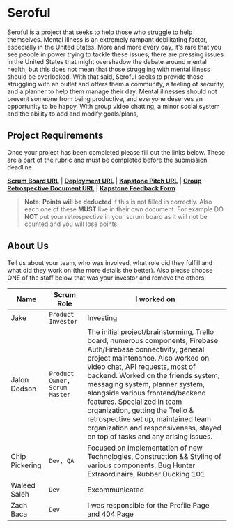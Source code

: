 # Seroful

Seroful is a project that seeks to help those who struggle to help themselves. Mental illness is an extremely rampant debilitating factor, especially in the United States. More and more every day, it's rare that you see people in power trying to tackle these issues; there are pressing issues in the United States that might overshadow the debate around mental health, but this does not mean that those struggling with mental illness should be overlooked. With that said, Seroful seeks to provide those struggling with an outlet and offers them a community, a feeling of security, and a planner to help them manage their day. Mental illnesses should not prevent someone from being productive, and everyone deserves an opportunity to be happy. With group video chatting, a minor social system and the ability to add and modify goals/plans, 


## Project Requirements

Once your project has been completed please fill out the links below. These are a part of the rubric and must be completed before the submission deadline

**[Scrum Board URL](https://trello.com/b/7bJ37LDJ/seroful-capstone-project)** | 
**[Deployment URL](https://seroful.tech)** | 
**[Kapstone Pitch URL](https://docs.google.com/document/d/1GLS_j6O64RZIgqvdXMCn12iOWR1Dj2yuyJE63-B191Q/view)** | 
**[Group Retrospective Document URL](https://docs.google.com/document/d/1vJrpinEAX1rb5RsPWL1-spZJHkFoo6YsmRC_TuRYN8Y/edit?usp=sharing)** |
**[Kapstone Feedback Form](https://docs.google.com/forms/d/1yeIyQH6ZE6y5Z0qB2i8yW5_1Gzfxs8YiJsNlcyjR0WA/edit)**

> **Note:**  **Points will be deducted** if this is not filled in correctly. Also each one of these **MUST** live in their own document. For example DO **NOT** put your retrospective in your scrum board as it will not be counted and you will lose points.

## About Us

Tell us about your team, who was involved, what role did they fulfill and what did they work on (the more details the better). Also please choose ONE of the staff below that was your investor and remove the others.

|      Name          |Scrum Role                          |I worked on                         |
|----------------|-------------------------------|-----------------------------|
|Jake|`Product Investor`            |Investing            |
|Jalon Dodson          |`Product Owner, Scrum Master`| The initial project/brainstorming, Trello board, numerous components, Firebase Auth/Firebase connectivity, general project maintenance. Also worked on video chat, API requests, most of backend. Worked on the friends system, messaging system, planner system, alongside various frontend/backend features. Specialized in team organization, getting the Trello & retrospective set up, maintained team organization and responsiveness, stayed on top of tasks and any arising issues. |
|Chip Pickering          |`Dev, QA`| Focused on Implementation of new Technologies, Construction && Styling of various components, Bug Hunter Extraordinaire, Rubber Ducking 101 |
|Waleed Saleh          |`Dev`| Excommunicated |
|Zach Baca          |`Dev`| I was responsible for the Profile Page and 404 Page |
